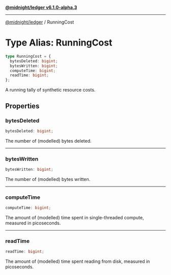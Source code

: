 [**@midnight/ledger v6.1.0-alpha.3**](../README.md)

***

[@midnight/ledger](../globals.md) / RunningCost

# Type Alias: RunningCost

```ts
type RunningCost = {
  bytesDeleted: bigint;
  bytesWritten: bigint;
  computeTime: bigint;
  readTime: bigint;
};
```

A running tally of synthetic resource costs.

## Properties

### bytesDeleted

```ts
bytesDeleted: bigint;
```

The number of (modelled) bytes deleted.

***

### bytesWritten

```ts
bytesWritten: bigint;
```

The number of (modelled) bytes written.

***

### computeTime

```ts
computeTime: bigint;
```

The amount of (modelled) time spent in single-threaded compute, measured in picoseconds.

***

### readTime

```ts
readTime: bigint;
```

The amount of (modelled) time spent reading from disk, measured in picoseconds.
